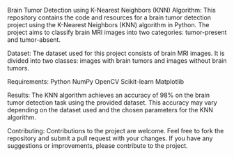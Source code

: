 Brain Tumor Detection using K-Nearest Neighbors (KNN) Algorithm:
This repository contains the code and resources for a brain tumor detection project using the K-Nearest Neighbors (KNN) algorithm in Python. The project aims to classify brain MRI images into two categories: tumor-present and tumor-absent.

Dataset:
The dataset used for this project consists of brain MRI images. It is divided into two classes: images with brain tumors and images without brain tumors.

Requirements:
Python 
NumPy 
OpenCV 
Scikit-learn 
Matplotlib 

Results:
The KNN algorithm achieves an accuracy of 98% on the brain tumor detection task using the provided dataset. This accuracy may vary depending on the dataset used and the chosen parameters for the KNN algorithm.

Contributing:
Contributions to the project are welcome. Feel free to fork the repository and submit a pull request with your changes. If you have any suggestions or improvements, please contribute to the project.
